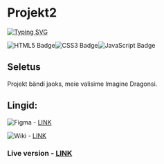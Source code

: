 # Projekt2

[![Typing SVG](https://readme-typing-svg.demolab.com?font=Fira+Code&weight=600&size=30&pause=1000&color=F75656&background=FFFFFF00&center=true&width=435&lines=The+Imagine+Dragons)](https://git.io/typing-svg)

![HTML5 Badge](https://img.shields.io/badge/HTML5-E34F26?logo=html5&logoColor=fff&style=flat)![CSS3 Badge](https://img.shields.io/badge/CSS3-1572B6?logo=css3&logoColor=fff&style=flat)![JavaScript Badge](https://img.shields.io/badge/JavaScript-F7DF1E?logo=javascript&logoColor=000&style=flat)

## Seletus

Projekt bändi jaoks, meie valisime Imagine Dragonsi.

## Lingid:

![Figma](https://img.shields.io/badge/figma-%23F24E1E.svg?style=for-the-badge&logo=figma&logoColor=white) - [LINK](https://www.figma.com/design/uq7KXEPAwATzd2nt9nstWr/Imagine-Dragons?node-id=0-1&node-type=canvas&t=9iqNsNurIsJQHXTD-0)

![Wiki](https://img.shields.io/badge/Wikipedia-%23000000.svg?style=for-the-badge&logo=wikipedia&logoColor=white) - [LINK](https://github.com/LiisaKaju/Projekt2/wiki)


### Live version - [LINK](https://imaginedragons.tak22kaalma.itmajakas.ee/)
